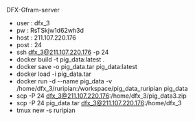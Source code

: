 DFX-Gfram-server
- user : dfx_3
- pw : RsTSkjw1d62wh3d
- host : 211.107.220.176
- post : 24
- ssh dfx_3@211.107.220.176 -p 24
- docker build -t pig_data:latest .
- docker save -o pig_data.tar pig_data:latest
- docker load -i pig_data.tar
- docker run -d --name pig_data -v /home/dfx_3/ruripian:/workspace/pig_data_ruripian pig_data
- scp -P 24 dfx_3@211.107.220.176:/home/dfx_3/pig_data3.zip 
- scp -P 24 pig_data.tar dfx_3@211.107.220.176:/home/dfx_3
-  tmux new -s ruripian